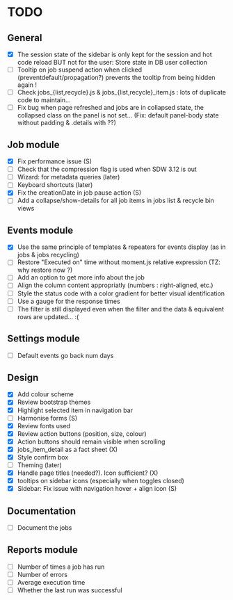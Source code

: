 # TODO

## General
- [x] The session state of the sidebar is only kept for the session and hot code reload BUT not for the user: Store state in DB user collection
- [ ] Tooltip on job suspend action when clicked (preventdefault/propagation?) prevents the tooltip from being hidden again !
- [ ] Check jobs_{list,recycle}.js & jobs_{list,recycle}_item.js : lots of duplicate code to maintain...
- [ ] Fix bug when page refreshed and jobs are in collapsed state, the collapsed class on the panel is not set... (Fix: default panel-body state without padding & .details with ??)

## Job module
- [x] Fix performance issue (S)
- [ ] Check that the compression flag is used when SDW 3.12 is out
- [ ] Wizard: for metadata queries (later)
- [ ] Keyboard shortcuts (later)
- [x] Fix the creationDate in job pause action (S)
- [ ] Add a collapse/show-details for all job items in jobs list & recycle bin views

## Events module
- [x] Use the same principle of templates & repeaters for events display (as in jobs & jobs recycling)
- [ ] Restore "Executed on" time without moment.js relative expression (TZ: why restore now ?)
- [ ] Add an option to get more info about the job
- [ ] Align the column content appropriatly (numbers : right-aligned, etc.)
- [ ] Style the status code with a color gradient for better visual identification
- [ ] Use a gauge for the response times
- [ ] The filter is still displayed even when the filter and the data & equivalent rows are updated... :(

## Settings module
- [ ] Default events go back num days

## Design
- [x] Add colour scheme
- [x] Review bootstrap themes
- [x] Highlight selected item in navigation bar
- [ ] Harmonise forms (S)
- [x] Review fonts used
- [x] Review action buttons (position, size, colour)
- [x] Action buttons should remain visible when scrolling
- [x] jobs_item_detail as a fact sheet (X)
- [x] Style confirm box
- [ ] Theming (later)
- [x] Handle page titles (needed?). Icon sufficient? (X)
- [x] tooltips on sidebar icons (especially when toggles closed)
 -[x] Sidebar: Fix issue with navigation hover + align icon (S)

## Documentation
- [ ] Document the jobs

## Reports module
- [ ] Number of times a job has run
- [ ] Number of errors
- [ ] Average execution time
- [ ] Whether the last run was successful
